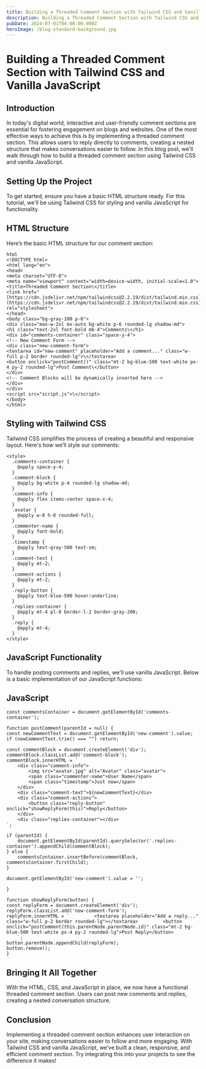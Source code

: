 ```yaml
---
title: Building a Threaded Comment Section with Tailwind CSS and Vanilla JavaScript
description: Building a Threaded Comment Section with Tailwind CSS and Vanilla JavaScript
pubDate: 2024-07-01T04:00:00.000Z
heroImage: /blog-standard-background.jpg
---
```


# Building a Threaded Comment Section with Tailwind CSS and Vanilla JavaScript

## Introduction

In today's digital world, interactive and user-friendly comment sections are essential for fostering engagement on blogs and websites. One of the most effective ways to achieve this is by implementing a threaded comment section. This allows users to reply directly to comments, creating a nested structure that makes conversations easier to follow. In this blog post, we’ll walk through how to build a threaded comment section using Tailwind CSS and vanilla JavaScript.

## Setting Up the Project

To get started, ensure you have a basic HTML structure ready. For this tutorial, we'll be using Tailwind CSS for styling and vanilla JavaScript for functionality.

## HTML Structure

Here’s the basic HTML structure for our comment section:

```
html
<!DOCTYPE html>
<html lang="en">
<head>
<meta charset="UTF-8">
<meta name="viewport" content="width=device-width, initial-scale=1.0">
<title>Threaded Comment Section\</title>
<link href="[https://cdn.jsdelivr.net/npm/tailwindcss@2.2.19/dist/tailwind.min.css](https://cdn.jsdelivr.net/npm/tailwindcss@2.2.19/dist/tailwind.min.css)" rel="stylesheet">
</head>
<body class="bg-gray-100 p-6">
<div class="max-w-2xl mx-auto bg-white p-6 rounded-lg shadow-md">
<h1 class="text-2xl font-bold mb-4">Comments\</h1>
<div id="comments-container" class="space-y-4">
<!-- New Comment Form -->
<div class="new-comment-form">
<textarea id="new-comment" placeholder="Add a comment..." class="w-full p-2 border rounded-lg">\</textarea>
<button onclick="postComment()" class="mt-2 bg-blue-500 text-white px-4 py-2 rounded-lg">Post Comment\</button>
</div>
<!-- Comment Blocks will be dynamically inserted here -->
</div>
</div>
<script src="script.js">\</script>
</body>
</html>
```

## Styling with Tailwind CSS

Tailwind CSS simplifies the process of creating a beautiful and responsive layout. Here's how we’ll style our comments:

```
<style>
  .comments-container {
    @apply space-y-4;
  }
  .comment-block {
    @apply bg-white p-4 rounded-lg shadow-md;
  }
  .comment-info {
    @apply flex items-center space-x-4;
  }
  .avatar {
    @apply w-8 h-8 rounded-full;
  }
  .commenter-name {
    @apply font-bold;
  }
  .timestamp {
    @apply text-gray-500 text-sm;
  }
  .comment-text {
    @apply mt-2;
  }
  .comment-actions {
    @apply mt-2;
  }
  .reply-button {
    @apply text-blue-500 hover:underline;
  }
  .replies-container {
    @apply mt-4 pl-8 border-l-2 border-gray-200;
  }
  .reply {
    @apply mt-4;
  }
</style>
```

## JavaScript Functionality

To handle posting comments and replies, we'll use vanilla JavaScript. Below is a basic implementation of our JavaScript functions:

## JavaScript

```
const commentsContainer = document.getElementById('comments-container');

function postComment(parentId = null) {
const newCommentText = document.getElementById('new-comment').value;
if (newCommentText.trim() === "") return;

const commentBlock = document.createElement('div');
commentBlock.classList.add('comment-block');
commentBlock.innerHTML = `
    <div class="comment-info">
        <img src="avatar.jpg" alt="Avatar" class="avatar">
        <span class="commenter-name">User Name</span>
        <span class="timestamp">Just now</span>
    </div>
    <div class="comment-text">${newCommentText}</div>
    <div class="comment-actions">
        <button class="reply-button" onclick="showReplyForm(this)">Reply</button>
    </div>
    <div class="replies-container"></div>
`;

if (parentId) {
    document.getElementById(parentId).querySelector('.replies-container').appendChild(commentBlock);
} else {
    commentsContainer.insertBefore(commentBlock, commentsContainer.firstChild);
}

document.getElementById('new-comment').value = '';

}

function showReplyForm(button) {
const replyForm = document.createElement('div');
replyForm.classList.add('new-comment-form');
replyForm.innerHTML = `         <textarea placeholder="Add a reply..." class="w-full p-2 border rounded-lg"></textarea>         <button onclick="postComment(this.parentNode.parentNode.id)" class="mt-2 bg-blue-500 text-white px-4 py-2 rounded-lg">Post Reply</button>
    `;
button.parentNode.appendChild(replyForm);
button.remove();
}
```

## Bringing It All Together

With the HTML, CSS, and JavaScript in place, we now have a functional threaded comment section. Users can post new comments and replies, creating a nested conversation structure.

## Conclusion

Implementing a threaded comment section enhances user interaction on your site, making conversations easier to follow and more engaging. With Tailwind CSS and vanilla JavaScript, we’ve built a clean, responsive, and efficient comment section. Try integrating this into your projects to see the difference it makes!
